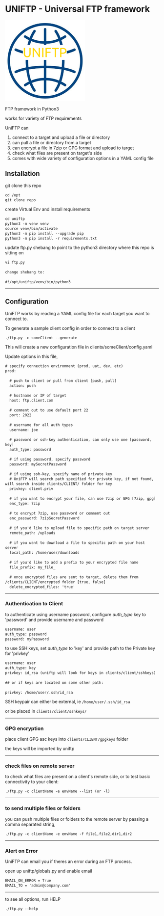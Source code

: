 # UNIFTP - Universal FTP framework

![Alt text](logo.png)

FTP framework in Python3

works for variety of FTP requirements

UniFTP can

1. connect to a target and upload a file or directory
1. can pull a file or directory from a target
1. can encrypt a file in 7zip or GPG format and upload to target
1. check what files are present on target's side
1. comes with wide variety of configuration options in a YAML config file

## Installation

git clone this repo

    cd /opt
    git clone repo

create Virtual Env and install requirements

    cd uniftp
    python3 -m venv venv
    source venv/bin/activate
    python3 -m pip install --upgrade pip
    python3 -m pip install -r requirements.txt

update ftp.py shebang to point to the python3 directory where this repo is sitting on

    vi ftp.py

    change shebang to:

    #!/opt/uniftp/venv/bin/python3

---

## Configuration

UniFTP works by reading a YAML config file for each target you want to connect to.

To generate a sample client config in order to connect to a client

    ./ftp.py -c someClient --generate

This will create a new configuration file in clients/someClient/config.yaml

Update options in this file,

```
# specify connection environment (prod, uat, dev, etc)
prod:

  # push to client or pull from client [push, pull]
  action: push

  # hostname or IP of target
  host: ftp.client.com

  # comment out to use default port 22
  port: 2022

  # username for all auth types
  username: joe

  # password or ssh-key authentication, can only use one [password, key]
  auth_type: password

  # if using password, specify password
  password: mySecretPassword

  # if using ssh-key, specify name of private key
  # UniFTP will search path specified for private key, if not found, will search inside clients/CLIENT/ folder for key
  privkey: client.priv

  # if you want to encrypt your file, can use 7zip or GPG [7zip, gpg]
  enc_type: 7zip

  # to encrypt 7zip, use password or comment out
  enc_password: 7zipSecretPassword

  # if you'd like to upload file to specific path on target server
  remote_path: /uploads

  # if you want to download a file to specific path on your host server
  local_path: /home/user/downloads

  # if you'd like to add a prefix to your encrypted file name
  file_prefix: my_file_

  # once encrypted files are sent to target, delete them from /clients/CLIENT/encrypted folder [true, false]
  delete_encrypted_files: 'true'
```

---

### Authentication to Client

to authenticate using username password, configure _auth_type_ key to 'password' and provide username and password

    username: user
    auth_type: password
    password: myPassword

to use SSH keys, set _auth_type_ to 'key' and provide path to the Private key for 'privkey'

    username: user
    auth_type: key
    privkey: id_rsa (uniftp will look for keys in clients/client/sshkeys)

    ## or if keys are located on some other path:

    privkey: /home/user/.ssh/id_rsa

SSH keypair can either be external, ie `/home/user/.ssh/id_rsa `

or be placed in `clients/client/sshkeys/`

---

### GPG encryption

place client GPG asc keys into `clients/CLIENT/gpgkeys` folder

the keys will be imported by uniftp

---

### check files on remote server

to check what files are present on a client's remote side, or to test basic connectivity to your client:

    ./ftp.py -c clientName -e envName --list (or -l)

---

### to send multiple files or folders

you can push multiple files or folders to the remote server by passing a comma separated string,

    ./ftp.py -c clientName -e envName -f file1,file2,dir1,dir2

---

### Alert on Error

UniFTP can email you if theres an error during an FTP process.

open up uniftp/globals.py and enable email

    EMAIL_ON_ERROR = True
    EMAIL_TO = 'admin@company.com'

---

to see all options, run HELP

    ./ftp.py --help
